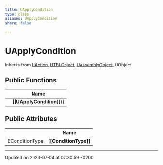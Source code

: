 ```yaml
---
title: UApplyCondition
type: class
aliases: UApplyCondition
share: false

---
```


# UApplyCondition





Inherits from [UAction](/docs/SDK/Source/Classes/classUAction.md), [UTBLObject](/docs/SDK/Source/Classes/classUTBLObject.md), [UAssemblyObject](/docs/SDK/Source/Classes/classUAssemblyObject.md), UObject

## Public Functions

|                | Name           |
| -------------- | -------------- |
| | **[[UApplyCondition]]**() |

## Public Attributes

|                | Name           |
| -------------- | -------------- |
| EConditionType | **[[ConditionType]]**  |

-------------------------------

Updated on 2023-07-04 at 02:30:59 +0200